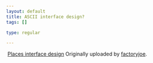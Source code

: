 ```yaml
--- 
layout: default
title: ASCII interface design?
tags: []

type: regular

---
```

<a href="http://www.flickr.com/photos/factoryjoe/102360518/" title="photo sharing"><img src="http://static.flickr.com/37/102360518_9af162b671_m.jpg" alt="" /></a>
<a href="http://www.flickr.com/photos/factoryjoe/102360518/">Places interface design</a> 
Originally uploaded by <a href="http://www.flickr.com/people/factoryjoe/">factoryjoe</a>.<br /><p></p>
